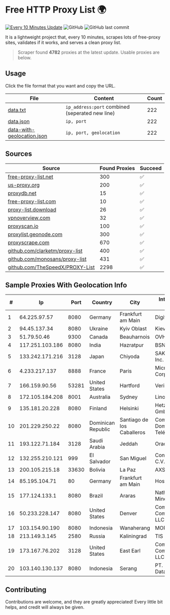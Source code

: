
# Free HTTP Proxy List 🌍

[![Every 10 Minutes Update](https://github.com/mertguvencli/http-proxy-list/actions/workflows/main.yml/badge.svg?branch=main)](https://github.com/mertguvencli/http-proxy-list/actions/workflows/main.yml)
![GitHub](https://img.shields.io/github/license/mertguvencli/http-proxy-list)
![GitHub last commit](https://img.shields.io/github/last-commit/mertguvencli/http-proxy-list)

It is a lightweight project that, every 10 minutes, scrapes lots of free-proxy sites, validates if it works, and serves a clean proxy list.


> Scraper found **4782** proxies at the latest update. Usable proxies are below.

## Usage

Click the file format that you want and copy the URL.


|File|Content|Count|
|----|-------|-----|
|[data.txt](https://raw.githubusercontent.com/mertguvencli/http-proxy-list/main/proxy-list/data.txt)|`ip_address:port` combined (seperated new line)|222|
|[data.json](https://raw.githubusercontent.com/mertguvencli/http-proxy-list/main/proxy-list/data.json)|`ip, port`|222|
|[data-with-geolocation.json](https://raw.githubusercontent.com/mertguvencli/http-proxy-list/main/proxy-list/data-with-geolocation.json)|`ip, port, geolocation`|222|

## Sources

|Source|Found Proxies|Succeed|
|------|-------------|-------|
|[free-proxy-list.net](https://free-proxy-list.net)|300|✅|
|[us-proxy.org](https://www.us-proxy.org)|200|✅|
|[proxydb.net](http://proxydb.net)|15|✅|
|[free-proxy-list.com](https://free-proxy-list.com/?page=&port=&type%5B%5D=http&type%5B%5D=https&up_time=0&search=Search)|10|✅|
|[proxy-list.download](https://www.proxy-list.download/HTTP)|26|✅|
|[vpnoverview.com](https://vpnoverview.com/privacy/anonymous-browsing/free-proxy-servers)|32|✅|
|[proxyscan.io](https://www.proxyscan.io)|100|✅|
|[proxylist.geonode.com](https://proxylist.geonode.com/api/proxy-list?limit=300&page=1&sort_by=lastChecked&sort_type=desc&protocols=http,https)|300|✅|
|[proxyscrape.com](https://api.proxyscrape.com/v2/?request=displayproxies&protocol=http&timeout=10000&country=all&ssl=all&anonymity=all)|670|✅|
|[github.com/clarketm/proxy-list](https://raw.githubusercontent.com/clarketm/proxy-list/master/proxy-list-raw.txt)|400|✅|
|[github.com/monosans/proxy-list](https://raw.githubusercontent.com/monosans/proxy-list/main/proxies/http.txt)|431|✅|
|[github.com/TheSpeedX/PROXY-List](https://raw.githubusercontent.com/TheSpeedX/PROXY-List/master/http.txt)|2298|✅|


## Sample Proxies With Geolocation Info

|#|Ip|Port|Country|City|Internet Service Provider|
|-|--|----|-------|----|-------------------------|
|1|64.225.97.57|8080|Germany|Frankfurt am Main|DigitalOcean, LLC|
|2|94.45.137.34|8080|Ukraine|Kyiv Oblast|Kievline LLC|
|3|51.79.50.46|9300|Canada|Beauharnois|OVH SAS|
|4|117.251.103.186|8080|India|Hazratpur|BSNL Internet|
|5|133.242.171.216|3128|Japan|Chiyoda|SAKURA Internet Inc.|
|6|4.233.217.137|8888|France|Paris|Microsoft Corporation|
|7|166.159.90.56|53281|United States|Hartford|Verizon Business|
|8|172.105.184.208|8001|Australia|Sydney|Linode, LLC|
|9|135.181.20.228|8080|Finland|Helsinki|Hetzner Online GmbH|
|10|201.229.250.22|8080|Dominican Republic|Santiago de los Caballeros|Compañía Dominicana de Teléfonos S. A.|
|11|193.122.71.184|3128|Saudi Arabia|Jeddah|Oracle Corporation|
|12|132.255.210.121|999|El Salvador|San Miguel|Conective S.a. De C.V.|
|13|200.105.215.18|33630|Bolivia|La Paz|AXS Bolivia S. A.|
|14|85.195.104.71|80|Germany|Frankfurt am Main|Host Europe GmbH|
|15|177.124.133.1|8080|Brazil|Araras|Nathalia Tintori Minetto ME|
|16|50.233.228.147|8080|United States|Denver|Comcast Cable Communications, LLC|
|17|103.154.90.190|8080|Indonesia|Wanaherang|MORATELINDONAP|
|18|213.149.3.145|2580|Russia|Kaliningrad|TIS Dialog LLC|
|19|173.167.76.202|3128|United States|East Earl|Comcast Cable Communications, LLC|
|20|103.140.130.137|8080|Indonesia|Serang|PT. Mitra Media Data|



## Contributing

Contributions are welcome, and they are greatly appreciated! Every
little bit helps, and credit will always be given.

